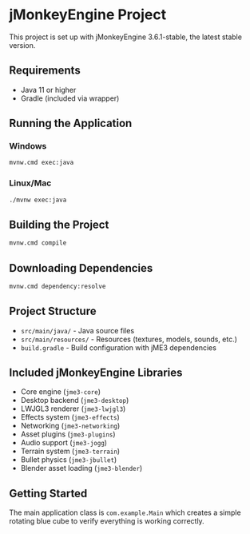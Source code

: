# jMonkeyEngine Project

This project is set up with jMonkeyEngine 3.6.1-stable, the latest stable version.

## Requirements

- Java 11 or higher
- Gradle (included via wrapper)

## Running the Application

### Windows
```cmd
mvnw.cmd exec:java
```

### Linux/Mac
```bash
./mvnw exec:java
```

## Building the Project

```cmd
mvnw.cmd compile
```

## Downloading Dependencies

```cmd
mvnw.cmd dependency:resolve
```

## Project Structure

- `src/main/java/` - Java source files
- `src/main/resources/` - Resources (textures, models, sounds, etc.)
- `build.gradle` - Build configuration with jME3 dependencies

## Included jMonkeyEngine Libraries

- Core engine (`jme3-core`)
- Desktop backend (`jme3-desktop`)
- LWJGL3 renderer (`jme3-lwjgl3`)
- Effects system (`jme3-effects`)
- Networking (`jme3-networking`)
- Asset plugins (`jme3-plugins`)
- Audio support (`jme3-jogg`)
- Terrain system (`jme3-terrain`)
- Bullet physics (`jme3-jbullet`)
- Blender asset loading (`jme3-blender`)

## Getting Started

The main application class is `com.example.Main` which creates a simple rotating blue cube to verify everything is working correctly.